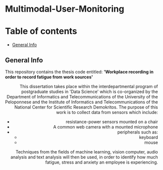 # Multimodal-User-Monitoring

# Table of contents
* [General Info](#general-info)


## General Info
This repository contains the thesis code entitled:
**'Workplace recording in order to record fatigue from work sources'**

<div align="right">
  
This dissertation takes place within the interdepartmental program of postgraduate studies in 'Data Science' which is co-organized by the Department of Informatics and Telecommunications of the University of the Peloponnese and the Institute of Informatics and Telecommunications of the National Center for Scientific Research Demokritos. The purpose of this work is to collect data from sensors which include: 
- resistance-power sensors mounted on a chair 
- A common web camera with a mounted microphone
- peripherals such as:
  - keyboard
  - mouse

Techniques from the fields of machine learning, vision computer, audio analysis and text analysis will then be used, in order to identify how much fatigue, stress and anxiety an employee is experiencing.
</div>
